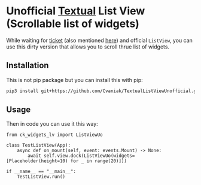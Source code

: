 # Unofficial [Textual](https://github.com/Textualize) List View (Scrollable list of widgets)
While waiting for [ticket](https://github.com/Textualize/textual/projects/1#card-66941810) (also mentioned [here](https://github.com/Textualize/textual/discussions/196)) and official `ListView`, you can use this dirty version that allows you to scroll thrue list of widgets.  

## Installation
This is not pip package but you can install this with pip:
```bash
pip3 install git+https://github.com/Cvaniak/TextualListViewUnofficial.git 
```

## Usage
Then in code you can use it this way:
```python3
from ck_widgets_lv import ListViewUo

class TestListView(App):
    async def on_mount(self, event: events.Mount) -> None:
        await self.view.dock(ListViewUo(widgets=[Placeholder(height=10) for _ in range(20)]))

if __name__ == "__main__":
    TestListView.run()
```


